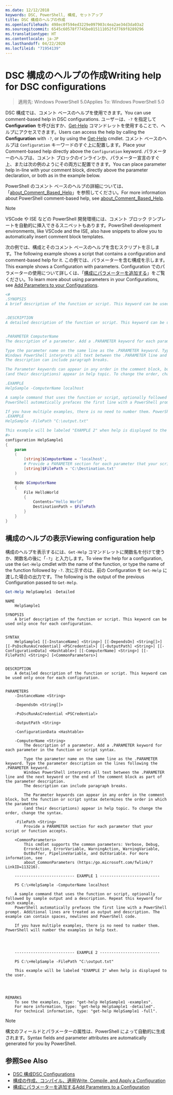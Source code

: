 ```yaml
---
ms.date: 12/12/2018
keywords: DSC, PowerShell, 構成, セットアップ
title: DSC 構成のヘルプの作成
ms.openlocfilehash: 498ec0f594ed3229e097903c4ea2ae34d3da03a2
ms.sourcegitcommit: 6545c60578f7745be015111052fd7769f8289296
ms.translationtype: HT
ms.contentlocale: ja-JP
ms.lasthandoff: 04/22/2020
ms.locfileid: "71954139"
---
```

# <a name="writing-help-for-dsc-configurations"></a><span data-ttu-id="f17fe-103">DSC 構成のヘルプの作成</span><span class="sxs-lookup"><span data-stu-id="f17fe-103">Writing help for DSC configurations</span></span>

><span data-ttu-id="f17fe-104">適用先: Windows PowerShell 5.0</span><span class="sxs-lookup"><span data-stu-id="f17fe-104">Applies To: Windows PowerShell 5.0</span></span>

<span data-ttu-id="f17fe-105">DSC 構成では、コメント ベースのヘルプを使用できます。</span><span class="sxs-lookup"><span data-stu-id="f17fe-105">You can use comment-based help in DSC configurations.</span></span> <span data-ttu-id="f17fe-106">ユーザーは、`-?` を指定して **Configuration** を呼び出すか、[Get-Help](/powershell/module/Microsoft.PowerShell.Core/Get-Help) コマンドレットを使用することで、ヘルプにアクセスできます。</span><span class="sxs-lookup"><span data-stu-id="f17fe-106">Users can access the help by calling the **Configuration** with `-?`, or by using the [Get-Help](/powershell/module/Microsoft.PowerShell.Core/Get-Help) cmdlet.</span></span> <span data-ttu-id="f17fe-107">コメント ベースのヘルプは `Configuration` キーワードのすぐ上に配置します。</span><span class="sxs-lookup"><span data-stu-id="f17fe-107">Place your Comment-based help directly above the `Configuration` keyword.</span></span>
<span data-ttu-id="f17fe-108">パラメーターのヘルプは、コメント ブロックのインラインか、パラメーター宣言のすぐ上、または次の例のようにその両方に配置できます。</span><span class="sxs-lookup"><span data-stu-id="f17fe-108">You can place parameter help in-line with your comment block, directly above the parameter declaration, or both as in the example below.</span></span>

<span data-ttu-id="f17fe-109">PowerShell のコメント ベースのヘルプの詳細については、「[about_Comment_Based_Help](/powershell/module/microsoft.powershell.core/about/about_comment_based_help)」を参照してください。</span><span class="sxs-lookup"><span data-stu-id="f17fe-109">For more information about PowerShell comment-based help, see [about_Comment_Based_Help](/powershell/module/microsoft.powershell.core/about/about_comment_based_help).</span></span>

> [!NOTE]
> <span data-ttu-id="f17fe-110">VSCode や ISE などの PowerShell 開発環境には、コメント ブロック テンプレートを自動的に挿入できるスニペットもあります。</span><span class="sxs-lookup"><span data-stu-id="f17fe-110">PowerShell development environments, like VSCode and the ISE, also have snippets to allow you to automatically insert comment block templates.</span></span>

<span data-ttu-id="f17fe-111">次の例では、構成とそのコメント ベースのヘルプを含むスクリプトを示します。</span><span class="sxs-lookup"><span data-stu-id="f17fe-111">The following example shows a script that contains a configuration and comment-based help for it.</span></span> <span data-ttu-id="f17fe-112">この例では、パラメーターを含む構成を示します。</span><span class="sxs-lookup"><span data-stu-id="f17fe-112">This example shows a Configuration with parameters.</span></span> <span data-ttu-id="f17fe-113">Configuration でのパラメーターの使用について詳しくは、「[構成にパラメーターを追加する](add-parameters-to-a-configuration.md)」をご覧ください。</span><span class="sxs-lookup"><span data-stu-id="f17fe-113">To learn more about using parameters in your Configurations, see [Add Parameters to your Configurations](add-parameters-to-a-configuration.md).</span></span>

```powershell
<#
.SYNOPSIS
A brief description of the function or script. This keyword can be used only once for each configuration.


.DESCRIPTION
A detailed description of the function or script. This keyword can be used only once for each configuration.


.PARAMETER ComputerName
The description of a parameter. Add a .PARAMETER keyword for each parameter in the function or script syntax.

Type the parameter name on the same line as the .PARAMETER keyword. Type the parameter description on the lines following the .PARAMETER keyword.
Windows PowerShell interprets all text between the .PARAMETER line and the next keyword or the end of the comment block as part of the parameter description.
The description can include paragraph breaks.

The Parameter keywords can appear in any order in the comment block, but the function or script syntax determines the order in which the parameters
(and their descriptions) appear in help topic. To change the order, change the syntax.

.EXAMPLE
HelpSample -ComputerName localhost

A sample command that uses the function or script, optionally followed by sample output and a description. Repeat this keyword for each example.
PowerShell automatically prefaces the first line with a PowerShell prompt. Additional lines are treated as output and description. The example can contain spaces, newlines and PowerShell code.

If you have multiple examples, there is no need to number them. PowerShell will number the examples in help text.
.EXAMPLE
HelpSample -FilePath "C:\output.txt"

This example will be labeled "EXAMPLE 2" when help is displayed to the user.
#>
configuration HelpSample1
{
    param
    (
        [string]$ComputerName = 'localhost',
        # Provide a PARAMETER section for each parameter that your script or function accepts.
        [string]$FilePath = 'C:\Destination.txt'
    )

    Node $ComputerName
    {
        File HelloWorld
        {
            Contents="Hello World"
            DestinationPath = $FilePath
        }
    }
}
```

## <a name="viewing-configuration-help"></a><span data-ttu-id="f17fe-114">構成のヘルプの表示</span><span class="sxs-lookup"><span data-stu-id="f17fe-114">Viewing configuration help</span></span>

<span data-ttu-id="f17fe-115">構成のヘルプを表示するには、`Get-Help` コマンドレットに関数名を付けて使うか、関数名の後に「`-?`」と入力します。</span><span class="sxs-lookup"><span data-stu-id="f17fe-115">To view the help for a configuration, use the `Get-Help` cmdlet with the name of the function, or type the name of the function followed by `-?`.</span></span> <span data-ttu-id="f17fe-116">次に示すのは、前の Configuration を `Get-Help` に渡した場合の出力です。</span><span class="sxs-lookup"><span data-stu-id="f17fe-116">The following is the output of the previous Configuration passed to `Get-Help`.</span></span>

```powershell
Get-Help HelpSample1 -Detailed
```

```output
NAME
    HelpSample1

SYNOPSIS
    A brief description of the function or script. This keyword can be used only once for each configuration.


SYNTAX
    HelpSample1 [[-InstanceName] <String>] [[-DependsOn] <String[]>] [[-PsDscRunAsCredential] <PSCredential>] [[-OutputPath] <String>] [[-ConfigurationData] <Hashtable>] [[-ComputerName] <String>] [[-FilePath] <String>] [<CommonParameters>]


DESCRIPTION
    A detailed description of the function or script. This keyword can be used only once for each configuration.


PARAMETERS
    -InstanceName <String>

    -DependsOn <String[]>

    -PsDscRunAsCredential <PSCredential>

    -OutputPath <String>

    -ConfigurationData <Hashtable>

    -ComputerName <String>
        The description of a parameter. Add a .PARAMETER keyword for each parameter in the function or script syntax.

        Type the parameter name on the same line as the .PARAMETER keyword. Type the parameter description on the lines following the .PARAMETER keyword.
        Windows PowerShell interprets all text between the .PARAMETER line and the next keyword or the end of the comment block as part of the parameter description.
        The description can include paragraph breaks.

        The Parameter keywords can appear in any order in the comment block, but the function or script syntax determines the order in which the parameters
        (and their descriptions) appear in help topic. To change the order, change the syntax.

    -FilePath <String>
        Provide a PARAMETER section for each parameter that your script or function accepts.

    <CommonParameters>
        This cmdlet supports the common parameters: Verbose, Debug,
        ErrorAction, ErrorVariable, WarningAction, WarningVariable,
        OutBuffer, PipelineVariable, and OutVariable. For more information, see
        about_CommonParameters (https:/go.microsoft.com/fwlink/?LinkID=113216).

    -------------------------- EXAMPLE 1 --------------------------

    PS C:\>HelpSample -ComputerName localhost

    A sample command that uses the function or script, optionally followed by sample output and a description. Repeat this keyword for each example.
    PowerShell automatically prefaces the first line with a PowerShell prompt. Additional lines are treated as output and description. The example can contain spaces, newlines and PowerShell code.

    If you have multiple examples, there is no need to number them. PowerShell will number the examples in help text.




    -------------------------- EXAMPLE 2 --------------------------

    PS C:\>HelpSample -FilePath "C:\output.txt"

    This example will be labeled "EXAMPLE 2" when help is displayed to the user.




REMARKS
    To see the examples, type: "get-help HelpSample1 -examples".
    For more information, type: "get-help HelpSample1 -detailed".
    For technical information, type: "get-help HelpSample1 -full".
```

> [!NOTE]
> <span data-ttu-id="f17fe-117">構文のフィールドとパラメーターの属性は、PowerShell によって自動的に生成されます。</span><span class="sxs-lookup"><span data-stu-id="f17fe-117">Syntax fields and parameter attributes are automatically generated for you by PowerShell.</span></span>

## <a name="see-also"></a><span data-ttu-id="f17fe-118">参照</span><span class="sxs-lookup"><span data-stu-id="f17fe-118">See Also</span></span>

- [<span data-ttu-id="f17fe-119">DSC 構成</span><span class="sxs-lookup"><span data-stu-id="f17fe-119">DSC Configurations</span></span>](configurations.md)
- [<span data-ttu-id="f17fe-120">構成の作成、コンパイル、適用</span><span class="sxs-lookup"><span data-stu-id="f17fe-120">Write, Compile, and Apply a Configuration</span></span>](write-compile-apply-configuration.md)
- [<span data-ttu-id="f17fe-121">構成にパラメーターを追加する</span><span class="sxs-lookup"><span data-stu-id="f17fe-121">Add Parameters to a Configuration</span></span>](add-parameters-to-a-configuration.md)
